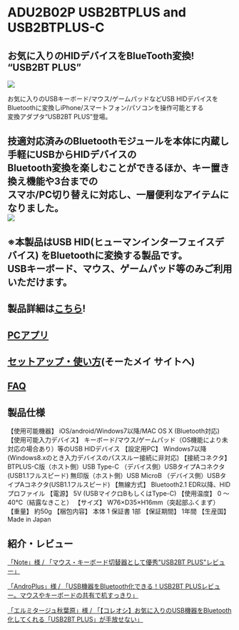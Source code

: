 # ADU2B02P USB2BTPLUS and USB2BTPLUS-C

## お気に入りのHIDデバイスをBlueTooth変換! “USB2BT PLUS”

![](http://bit-trade-one.co.jp/usb2btplus/wp-content/uploads/sites/9/2025/07/50f31626f0ee8ea174e86a765721d00e.png)  

お気に入りのUSBキーボード/マウス/ゲームパッドなどUSB HIDデバイスを  
Bluetoothに変換しiPhone/スマートフォン/パソコンを操作可能とする  
変換アダプタ“USB2BT PLUS”登場。  

技適対応済みのBluetoothモジュールを本体に内蔵し手軽にUSBからHIDデバイスの  
Bluetooth変換を楽しむことができるほか、キー置き換え機能や3台までの  
スマホ/PC切り替えに対応し、一層便利なアイテムになりました。  
![](http://bit-trade-one.co.jp/usb2btplus/wp-content/uploads/sites/9/2025/07/SUB2.jpg)  
---

※本製品はUSB HID(ヒューマンインターフェイスデバイス) をBluetoothに変換する製品です。  
USBキーボード、マウス、ゲームパッド等のみご利用いただけます。  
---

## 製品詳細は[こちら](https://bit-trade-one.co.jp/usb2btplus/)!

## [PCアプリ](https://github.com/bit-trade-one/ADU2B02P_USB2BT_Plus/blob/master/USB2BTPLUS-C_v20_ja.zip)

## [セットアップ・使い方](https://bit-trade-one.co.jp/usb2btplus/basic/)(そーたメイ サイトへ)

## [FAQ](FAQ.md)

## 製品仕様

【使用可能機器】	iOS/android/Windows7以降/MAC OS X (Bluetooth対応)
【使用可能入力デバイス】	キーボード/マウス/ゲームパッド（OS機能により未対応の場合あり）等のUSB HIDデバイス
【設定用PC】	Windows7以降 (Windows8.xのとき入力デバイスのパススルー接続に非対応)
【接続コネクタ】	
      BTPLUS-C版（ホスト側）USB Type-C （デバイス側）USBタイプAコネクタ(USB1.1フルスピード) 
      無印版（ホスト側）USB MicroB （デバイス側）USBタイプAコネクタ(USB1.1フルスピード)
【無線方式】	Bluetooth2.1 EDR以降、HIDプロファイル
【電源】	5V (USBマイクロBもしくはType-C)
【使用温度】	0 ～ 40℃（結露なきこと）
【サイズ】	W76×D35×H16mm（突起部ふくまず）
【重量】	約50g
【梱包内容】	本体 1     保証書 1部
【保証期間】	1年間
【生産国】	Made in Japan

## 紹介・レビュー

[「Note」様 / 「マウス・キーボード切替器として優秀"USB2BT PLUS"レビュー」](https://note.com/sasimitu/n/ne20e15260c74)

[「AndroPlus」様 / 「USB機器をBluetooth化できる！USB2BT PLUSレビュー。マウスやキーボードの共有で机すっきり」](https://androplus.jp/Entry/19427/)

[「エルミタージュ秋葉原」様 / 「【コレオシ】お気に入りのUSB機器をBluetooth化してくれる「USB2BT PLUS」が手放せない」](https://www.gdm.or.jp/crew/2022/1004/458409)
